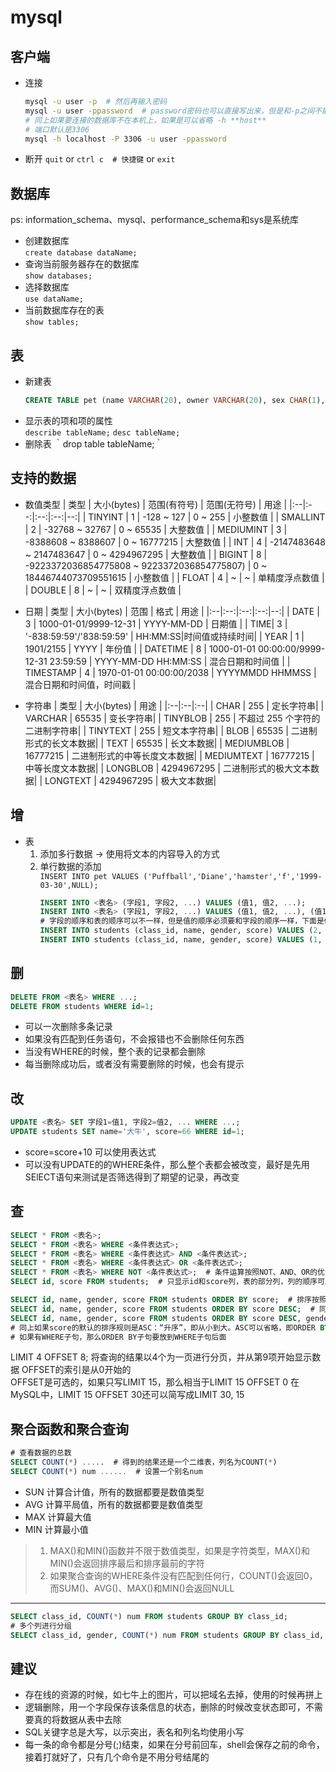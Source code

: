 # mysql

## 客户端
- 连接
  ```bash
  mysql -u user -p  # 然后再输入密码
  mysql -u user -ppassword  # password密码也可以直接写出来，但是和-p之间不能有空格
  # 同上如果要连接的数据库不在本机上，如果是可以省略 -h **host**
  # 端口默认是3306
  mysql -h localhost -P 3306 -u user -ppassword  
  ```
- 断开
  `quit` or `ctrl c  # 快捷键` or `exit`

## 数据库
ps: information_schema、mysql、performance_schema和sys是系统库  
- 创建数据库  
  `create database dataName;`
- 查询当前服务器存在的数据库  
  `show databases;`
- 选择数据库  
  `use dataName;`
- 当前数据库存在的表  
  `show tables;`


## 表
- 新建表
  ```sql
  CREATE TABLE pet (name VARCHAR(20), owner VARCHAR(20), sex CHAR(1), birth DATE, death DATE);  # 新建pet表，项是name/owner/sex/birth/death
  ```
- 显示表的项和项的属性  
  `describe tableName;`
  `desc tableName;`
- 删除表
  ｀drop table tableName;｀

## 支持的数据
- 数值类型
  | 类型 | 大小(bytes) | 范围(有符号) | 范围(无符号) | 用途 |
  |:--|:--:|:--:|:--:|--:|
  | TINYINT | 1 | -128 ~ 127 | 0 ~ 255 | 小整数值 |
  | SMALLINT | 2 | -32768 ~ 32767 | 0 ~ 65535 | 大整数值 |
  | MEDIUMINT | 3 | -8388608 ~ 8388607 | 0 ~ 16777215 | 大整数值 |
  | INT | 4 | -2147483648 ~ 2147483647 | 0 ~ 4294967295 | 大整数值 |
  | BIGINT | 8 | -9223372036854775808 ~ 9223372036854775807) | 0 ~ 18446744073709551615 | 小整数值 |
  | FLOAT | 4 | ~ | ~ | 单精度浮点数值 |
  | DOUBLE | 8 | ~ | ~ | 双精度浮点数值 |

- 日期
  | 类型 | 大小(bytes) | 范围 | 格式 | 用途 |
  |:--|:--:|:--:|:--:|--:|
  | DATE | 3 | 1000-01-01/9999-12-31 | YYYY-MM-DD | 日期值 |
  | TIME| 3 | '-838:59:59'/'838:59:59' | HH:MM:SS|时间值或持续时间|
  | YEAR | 1 | 1901/2155 | YYYY | 年份值 |
  | DATETIME | 8 | 1000-01-01 00:00:00/9999-12-31 23:59:59 | YYYY-MM-DD HH:MM:SS | 混合日期和时间值 |
  | TIMESTAMP | 4 | 1970-01-01 00:00:00/2038 | YYYYMMDD HHMMSS | 混合日期和时间值，时间戳 |

- 字符串
  | 类型 | 大小(bytes) | 用途 |
  |:--|:--|:--|
  | CHAR | 255 | 定长字符串|
  | VARCHAR | 65535 | 变长字符串|
  | TINYBLOB | 255 | 不超过 255 个字符的二进制字符串|
  | TINYTEXT | 255 | 短文本字符串|
  | BLOB | 65535 | 二进制形式的长文本数据|
  | TEXT | 65535 | 长文本数据|
  | MEDIUMBLOB | 16777215 | 二进制形式的中等长度文本数据|
  | MEDIUMTEXT | 16777215 | 中等长度文本数据|
  | LONGBLOB | 4294967295 | 二进制形式的极大文本数据|
  | LONGTEXT | 4294967295 | 极大文本数据|

## 增
- 表  
  1. 添加多行数据 -> 使用将文本的内容导入的方式  
  2. 单行数据的添加  
      `INSERT INTO pet VALUES ('Puffball','Diane','hamster','f','1999-03-30',NULL);`
      ```sql
      INSERT INTO <表名> (字段1, 字段2, ...) VALUES (值1, 值2, ...);
      INSERT INTO <表名> (字段1, 字段2, ...) VALUES (值1, 值2, ...), (值1, 值2, ...);
      # 字段的顺序和表的顺序可以不一样，但是值的顺序必须要和字段的顺序一样，下面是例子
      INSERT INTO students (class_id, name, gender, score) VALUES (2, '大牛', 'M', 80);
      INSERT INTO students (class_id, name, gender, score) VALUES (1, '大宝', 'M', 87), (2, '二宝', 'M', 81);
     ```

## 删
```sql
DELETE FROM <表名> WHERE ...;
DELETE FROM students WHERE id=1;
```
- 可以一次删除多条记录  
- 如果没有匹配到任务语句，不会报错也不会删除任何东西  
- 当没有WHERE的时候，整个表的记录都会删除  
- 每当删除成功后，或者没有需要删除的时候，也会有提示  

## 改
```sql
UPDATE <表名> SET 字段1=值1, 字段2=值2, ... WHERE ...;
UPDATE students SET name='大牛', score=66 WHERE id=1;
```
- score=score+10 可以使用表达式  
- 可以没有UPDATE的的WHERE条件，那么整个表都会被改变，最好是先用SElECT语句来测试是否筛选得到了期望的记录，再改变

## 查
```sql
SELECT * FROM <表名>;
SELECT * FROM <表名> WHERE <条件表达式>;
SELECT * FROM <表名> WHERE <条件表达式> AND <条件表达式>;
SELECT * FROM <表名> WHERE <条件表达式> OR <条件表达式>;
SELECT * FROM <表名> WHERE NOT <条件表达式>;  # 条件运算按照NOT、AND、OR的优先级进行，加上括号可以改变他的优先级
SELECT id, score FROM students;  # 只显示id和score列，表的部分列，列的顺序可以不和原表一致

SELECT id, name, gender, score FROM students ORDER BY score;  # 排序按照score的数据从低到高排列
SELECT id, name, gender, score FROM students ORDER BY score DESC;  # 同上，只不过是数据从高到低
SELECT id, name, gender, score FROM students ORDER BY score DESC, gender;
# 同上如果score的默认的排序规则是ASC：“升序”，即从小到大。ASC可以省略，即ORDER BY score ASC和ORDER BY score效果一样
# 如果有WHERE子句，那么ORDER BY子句要放到WHERE子句后面
```
LIMIT 4 OFFSET 8; 将查询的结果以4个为一页进行分页，并从第9项开始显示数据 OFFSET的索引是从0开始的  
OFFSET是可选的，如果只写LIMIT 15，那么相当于LIMIT 15 OFFSET 0
在MySQL中，LIMIT 15 OFFSET 30还可以简写成LIMIT 30, 15

## 聚合函数和聚合查询
```sql
# 查看数据的总数
SELECT COUNT(*) .....  # 得到的结果还是一个二维表，列名为COUNT(*)
SELECT COUNT(*) num ......  # 设置一个别名num
```
- SUN 计算合计值，所有的数据都要是数值类型  
- AVG 计算平局值，所有的数据都要是数值类型  
- MAX 计算最大值  
- MIN 计算最小值  

> 1. MAX()和MIN()函数并不限于数值类型，如果是字符类型，MAX()和MIN()会返回排序最后和排序最前的字符  
> 2. 如果聚合查询的WHERE条件没有匹配到任何行，COUNT()会返回0，而SUM()、AVG()、MAX()和MIN()会返回NULL  
***
```sql
SELECT class_id, COUNT(*) num FROM students GROUP BY class_id;
# 多个列进行分组
SELECT class_id, gender, COUNT(*) num FROM students GROUP BY class_id, gender;
```

## 建议
- 存在线的资源的时候，如七牛上的图片，可以把域名去掉，使用的时候再拼上  
- 逻辑删除，用一个字段保存该条信息的状态，删除的时候改变状态即可，不需要真的将数据从表中去除  
- SQL关键字总是大写，以示突出，表名和列名均使用小写  
- 每一条的命令都是分号(;)结束，如果在分号前回车，shell会保存之前的命令，接着打就好了，只有几个命令是不用分号结尾的　　